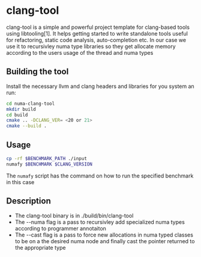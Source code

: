 # clang-tool
clang-tool is a simple and powerful project template for clang-based tools using libtooling[1]. It helps getting started to write standalone tools useful for refactoring, static code analysis, auto-completion etc. In our case we use it to recursivley numa type libraries so they get allocate memory according to the users usage of the thread and numa types

## Building the tool
Install the necessary llvm and clang headers and libraries for you system an run:

```bash
cd numa-clang-tool
mkdir build
cd build
cmake .. -DCLANG_VER= <20 or 21>
cmake --build .
```

## Usage

```bash
cp -rf $BENCHMARK_PATH ./input
numafy $BENCHMARK $CLANG_VERSION
```
The ```numafy``` script has the command on how to run the specified  benchmark in this case 


## Description
* The clang-tool binary is in ./build/bin/clang-tool
* The  --numa flag is a pass to recursivley add specialized numa types according to programmer annotaiton
* The --cast flag is a pass to force new allocations in numa typed classes to be on a the desired numa node and finally cast the pointer returned to the appropriate type
